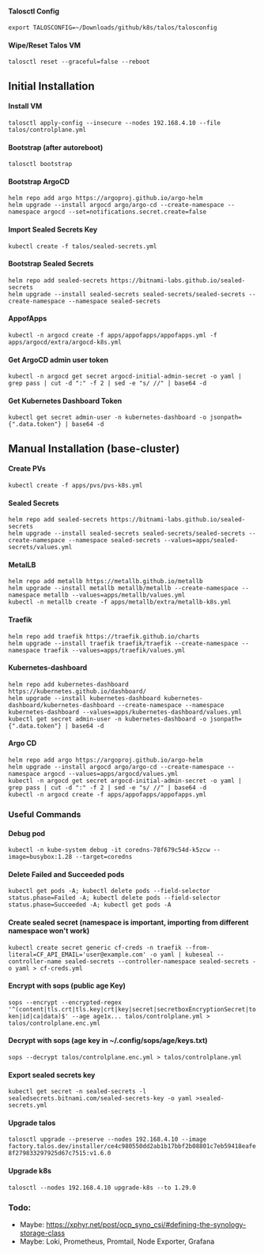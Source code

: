 #### Talosctl Config
`export TALOSCONFIG=~/Downloads/github/k8s/talos/talosconfig`

#### Wipe/Reset Talos VM 
`talosctl reset --graceful=false --reboot`

## Initial Installation
#### Install VM
`talosctl apply-config --insecure --nodes 192.168.4.10 --file talos/controlplane.yml`

#### Bootstrap (after autoreboot)
`talosctl bootstrap`

#### Bootstrap ArgoCD
```
helm repo add argo https://argoproj.github.io/argo-helm
helm upgrade --install argocd argo/argo-cd --create-namespace --namespace argocd --set=notifications.secret.create=false
```

#### Import Sealed Secrets Key
`kubectl create -f talos/sealed-secrets.yml`

#### Bootstrap Sealed Secrets
```
helm repo add sealed-secrets https://bitnami-labs.github.io/sealed-secrets
helm upgrade --install sealed-secrets sealed-secrets/sealed-secrets --create-namespace --namespace sealed-secrets
```

#### AppofApps 
`kubectl -n argocd create -f apps/appofapps/appofapps.yml -f apps/argocd/extra/argocd-k8s.yml`

#### Get ArgoCD admin user token
`kubectl -n argocd get secret argocd-initial-admin-secret -o yaml | grep pass | cut -d ":" -f 2 | sed -e "s/ //" | base64 -d`

#### Get Kubernetes Dashboard Token
`kubectl get secret admin-user -n kubernetes-dashboard -o jsonpath={".data.token"} | base64 -d`

## Manual Installation (base-cluster)
#### Create PVs
`kubectl create -f apps/pvs/pvs-k8s.yml`

#### Sealed Secrets
```
helm repo add sealed-secrets https://bitnami-labs.github.io/sealed-secrets
helm upgrade --install sealed-secrets sealed-secrets/sealed-secrets --create-namespace --namespace sealed-secrets --values=apps/sealed-secrets/values.yml
```

#### MetalLB
```
helm repo add metallb https://metallb.github.io/metallb
helm upgrade --install metallb metallb/metallb --create-namespace --namespace metallb --values=apps/metallb/values.yml
kubectl -n metallb create -f apps/metallb/extra/metallb-k8s.yml
```

#### Traefik
```
helm repo add traefik https://traefik.github.io/charts
helm upgrade --install traefik traefik/traefik --create-namespace --namespace traefik --values=apps/traefik/values.yml
```

#### Kubernetes-dashboard
```
helm repo add kubernetes-dashboard https://kubernetes.github.io/dashboard/
helm upgrade --install kubernetes-dashboard kubernetes-dashboard/kubernetes-dashboard --create-namespace --namespace kubernetes-dashboard --values=apps/kubernetes-dashboard/values.yml
kubectl get secret admin-user -n kubernetes-dashboard -o jsonpath={".data.token"} | base64 -d
```

#### Argo CD
```
helm repo add argo https://argoproj.github.io/argo-helm
helm upgrade --install argocd argo/argo-cd --create-namespace --namespace argocd --values=apps/argocd/values.yml
kubectl -n argocd get secret argocd-initial-admin-secret -o yaml | grep pass | cut -d ":" -f 2 | sed -e "s/ //" | base64 -d
kubectl -n argocd create -f apps/appofapps/appofapps.yml
```

### Useful Commands 
#### Debug pod
`kubectl -n kube-system debug -it coredns-78f679c54d-k5zcw --image=busybox:1.28 --target=coredns`

#### Delete Failed and Succeeded pods
`kubectl get pods -A; kubectl delete pods --field-selector status.phase=Failed -A; kubectl delete pods --field-selector status.phase=Succeeded -A; kubectl get pods -A`

#### Create sealed secret (namespace is important, importing from different namespace won't work)
`kubectl create secret generic cf-creds -n traefik --from-literal=CF_API_EMAIL='user@example.com' -o yaml | kubeseal --controller-name sealed-secrets --controller-namespace sealed-secrets -o yaml > cf-creds.yml`

#### Encrypt with sops (public age Key)
`sops --encrypt --encrypted-regex '^(content|tls.crt|tls.key|crt|key|secret|secretboxEncryptionSecret|token|id|ca|data)$' --age age1x... talos/controlplane.yml > talos/controlplane.enc.yml`

#### Decrypt with sops (age key in ~/.config/sops/age/keys.txt)
`sops --decrypt talos/controlplane.enc.yml > talos/controlplane.yml`

#### Export sealed secrets key
`kubectl get secret -n sealed-secrets -l sealedsecrets.bitnami.com/sealed-secrets-key -o yaml >sealed-secrets.yml`

#### Upgrade talos
`talosctl upgrade --preserve --nodes 192.168.4.10 --image factory.talos.dev/installer/ce4c980550dd2ab1b17bbf2b08801c7eb59418eafe8f279833297925d67c7515:v1.6.0`

#### Upgrade k8s
`talosctl --nodes 192.168.4.10 upgrade-k8s --to 1.29.0`

### Todo: 
- Maybe: https://xphyr.net/post/ocp_syno_csi/#defining-the-synology-storage-class
- Maybe: Loki, Prometheus, Promtail, Node Exporter, Grafana